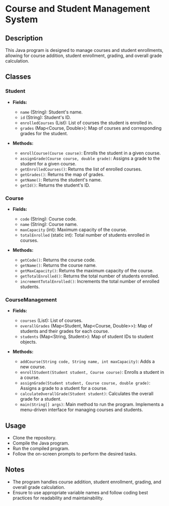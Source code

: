 # Course and Student Management System

## Description

This Java program is designed to manage courses and student enrollments, allowing for course addition, student enrollment, grading, and overall grade calculation.

## Classes

### Student

- **Fields:**
    - `name` (String): Student's name.
    - `id` (String): Student's ID.
    - `enrolledCourses` (List<Course>): List of courses the student is enrolled in.
    - `grades` (Map<Course, Double>): Map of courses and corresponding grades for the student.

- **Methods:**
    - `enrollCourse(Course course)`: Enrolls the student in a given course.
    - `assignGrade(Course course, double grade)`: Assigns a grade to the student for a given course.
    - `getEnrolledCourses()`: Returns the list of enrolled courses.
    - `getGrades()`: Returns the map of grades.
    - `getName()`: Returns the student's name.
    - `getId()`: Returns the student's ID.

### Course

- **Fields:**
    - `code` (String): Course code.
    - `name` (String): Course name.
    - `maxCapacity` (int): Maximum capacity of the course.
    - `totalEnrolled` (static int): Total number of students enrolled in courses.

- **Methods:**
    - `getCode()`: Returns the course code.
    - `getName()`: Returns the course name.
    - `getMaxCapacity()`: Returns the maximum capacity of the course.
    - `getTotalEnrolled()`: Returns the total number of students enrolled.
    - `incrementTotalEnrolled()`: Increments the total number of enrolled students.

### CourseManagement

- **Fields:**
    - `courses` (List<Course>): List of courses.
    - `overallGrades` (Map<Student, Map<Course, Double>>): Map of students and their grades for each course.
    - `students` (Map<String, Student>): Map of student IDs to student objects.

- **Methods:**
    - `addCourse(String code, String name, int maxCapacity)`: Adds a new course.
    - `enrollStudent(Student student, Course course)`: Enrolls a student in a course.
    - `assignGrade(Student student, Course course, double grade)`: Assigns a grade to a student for a course.
    - `calculateOverallGrade(Student student)`: Calculates the overall grade for a student.
    - `main(String[] args)`: Main method to run the program. Implements a menu-driven interface for managing courses and students.

## Usage

- Clone the repository.
- Compile the Java program.
- Run the compiled program.
- Follow the on-screen prompts to perform the desired tasks.

## Notes

- The program handles course addition, student enrollment, grading, and overall grade calculation.
- Ensure to use appropriate variable names and follow coding best practices for readability and maintainability.
